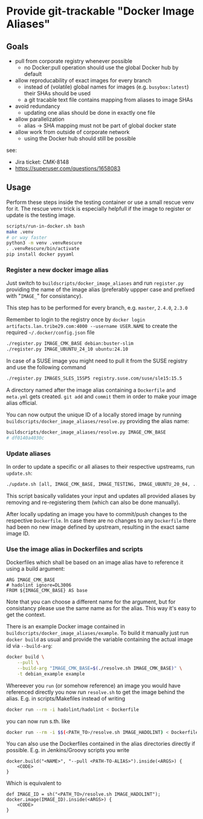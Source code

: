 # Provide git-trackable "Docker Image Aliases"

## Goals

- pull from corporate registry whenever possible
  - no Docker:pull operation should use the global Docker hub by default
- allow reproducability of exact images for every branch
  - instead of (volatile) global names for images (e.g. `busybox:latest`) their SHAs should be used
  - a git tracable text file contains mapping from aliases to image SHAs
- avoid redundancy
  - updating one alias should be done in exactly one file
- allow parallelization
  - alias -> SHA mapping must not be part of global docker state
- allow work from outside of corporate network
  - using the Docker hub should still be possible

see:

- Jira ticket: CMK-8148
- https://superuser.com/questions/1658083

## Usage

Perform these steps inside the testing container or use a small rescue venv for it.
The rescue venv trick is especially helpfull if the image to register or update is the testing image.

```bash
scripts/run-in-docker.sh bash
make .venv
# or way faster
python3 -m venv .venvRescure
. .venvRescure/bin/activate
pip install docker pyyaml
```

### Register a new docker image alias

Just switch to `buildscripts/docker_image_aliases` and run `register.py` providing the name of
the image alias (preferably uppper case and prefixed with "`IMAGE_`" for consistancy).

This step has to be performed for every branch, e.g. `master`, `2.4.0`, `2.3.0`

Remember to login to the registry once by
`docker login artifacts.lan.tribe29.com:4000 --username USER.NAME` to create the required
`~/.docker/config.json` file

```bash
./register.py IMAGE_CMK_BASE debian:buster-slim
./register.py IMAGE_UBUNTU_24_10 ubuntu:24.10
```

In case of a SUSE image you might need to pull it from the SUSE registry and use the following command

```bash
./register.py IMAGES_SLES_15SP5 registry.suse.com/suse/sle15:15.5
```

A directory named after the image alias containing a `Dockerfile` and `meta.yml` gets created.
`git add` and `commit` them in order to make your image alias official.

You can now output the unique ID of a locally stored image by running
`buildscripts/docker_image_aliases/resolve.py` providing the alias name:

```bash
buildscripts/docker_image_aliases/resolve.py IMAGE_CMK_BASE
# df0140a4030c
```

### Update aliases

In order to update a specific or all aliases to their respective upstreams, run `update.sh`:

```bash
./update.sh [all, IMAGE_CMK_BASE, IMAGE_TESTING, IMAGE_UBUNTU_20_04, ...]
```

This script basically validates your input and updates all provided aliases by removing and
re-registering them (which can also be done manually).

After locally updating an image you have to commit/push changes to the respective `Dockerfile`.
In case there are no changes to any `Dockerfile` there had been no new image defined by upstream,
resulting in the exact same image ID.

### Use the image alias in Dockerfiles and scripts

Dockerfiles which shall be based on an image alias have to reference it using a build argument:

```
ARG IMAGE_CMK_BASE
# hadolint ignore=DL3006
FROM ${IMAGE_CMK_BASE} AS base
```

Note that you can choose a different name for the argument, but for consistancy please use the
same name as for the alias. This way it's easy to get the context.

There is an example Docker image contained in `buildscripts/docker_image_aliases/example`. To build
it manually just run `docker build` as usual and provide the variable containing the actual image id
via `--build-arg`:

```bash
docker build \
    --pull \
    --build-arg "IMAGE_CMK_BASE=$(./resolve.sh IMAGE_CMK_BASE)" \
    -t debian_example example
```

Whereever you `run` (or somehow reference) an image you would have referenced directly you now run
`resolve.sh` to get the image behind the alias. E.g. in scripts/Makefiles instead of writing

```bash
docker run --rm -i hadolint/hadolint < Dockerfile
```

you can now run s.th. like

```bash
docker run --rm -i $$(<PATH_TO>/resolve.sh IMAGE_HADOLINT) < Dockerfile
```

You can also use the Dockerfiles contained in the alias directories directly if possible. E.g. in
Jenkins/Groovy scripts you write

```
docker.build("<NAME>", "--pull <PATH-TO-ALIAS>").inside(<ARGS>) {
    <CODE>
}
```

Which is equivalent to

```
def IMAGE_ID = sh("<PATH_TO>/resolve.sh IMAGE_HADOLINT");
docker.image(IMAGE_ID).inside(<ARGS>) {
    <CODE>
}
```
